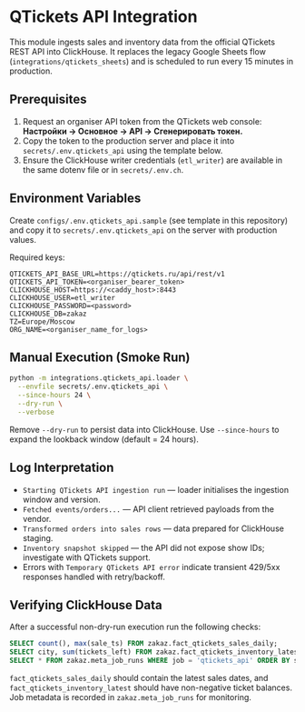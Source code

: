 # QTickets API Integration

This module ingests sales and inventory data from the official QTickets REST API into ClickHouse. It replaces the legacy Google Sheets flow (`integrations/qtickets_sheets`) and is scheduled to run every 15 minutes in production.

## Prerequisites

1. Request an organiser API token from the QTickets web console:  
   **Настройки → Основное → API → Сгенерировать токен.**
2. Copy the token to the production server and place it into `secrets/.env.qtickets_api` using the template below.
3. Ensure the ClickHouse writer credentials (`etl_writer`) are available in the same dotenv file or in `secrets/.env.ch`.

## Environment Variables

Create `configs/.env.qtickets_api.sample` (see template in this repository) and copy it to `secrets/.env.qtickets_api` on the server with production values.

Required keys:

```
QTICKETS_API_BASE_URL=https://qtickets.ru/api/rest/v1
QTICKETS_API_TOKEN=<organiser_bearer_token>
CLICKHOUSE_HOST=https://<caddy_host>:8443
CLICKHOUSE_USER=etl_writer
CLICKHOUSE_PASSWORD=<password>
CLICKHOUSE_DB=zakaz
TZ=Europe/Moscow
ORG_NAME=<organiser_name_for_logs>
```

## Manual Execution (Smoke Run)

```bash
python -m integrations.qtickets_api.loader \
  --envfile secrets/.env.qtickets_api \
  --since-hours 24 \
  --dry-run \
  --verbose
```

Remove `--dry-run` to persist data into ClickHouse. Use `--since-hours` to expand the lookback window (default = 24 hours).

## Log Interpretation

- `Starting QTickets API ingestion run` — loader initialises the ingestion window and version.
- `Fetched events/orders...` — API client retrieved payloads from the vendor.
- `Transformed orders into sales rows` — data prepared for ClickHouse staging.
- `Inventory snapshot skipped` — the API did not expose show IDs; investigate with QTickets support.
- Errors with `Temporary QTickets API error` indicate transient 429/5xx responses handled with retry/backoff.

## Verifying ClickHouse Data

After a successful non-dry-run execution run the following checks:

```sql
SELECT count(), max(sale_ts) FROM zakaz.fact_qtickets_sales_daily;
SELECT city, sum(tickets_left) FROM zakaz.fact_qtickets_inventory_latest GROUP BY city ORDER BY city;
SELECT * FROM zakaz.meta_job_runs WHERE job = 'qtickets_api' ORDER BY started_at DESC LIMIT 5;
```

`fact_qtickets_sales_daily` should contain the latest sales dates, and `fact_qtickets_inventory_latest` should have non-negative ticket balances. Job metadata is recorded in `zakaz.meta_job_runs` for monitoring.
